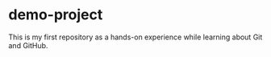 # demo-project
This is my first repository  as a hands-on experience while learning about Git and GitHub.
